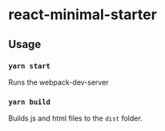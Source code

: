 # react-minimal-starter

## Usage

### `yarn start`

Runs the webpack-dev-server

### `yarn build`

Builds js and html files to the `dist` folder.
